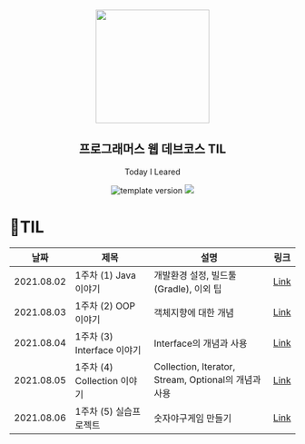 <br/>
<p align="middle" >
  <img width="200px;" src="./src/images/prgms-logo.png"/>
</p>
<h2 align="middle">프로그래머스 웹 데브코스 TIL</h2>
<p align="middle">Today I Leared</p>
<p align="middle">
  <img src="https://img.shields.io/badge/version-1.0.0-blue?style=flat-square" alt="template version"/>
  <img src="https://img.shields.io/badge/language-md-md.svg?style=flat-square"/>
</p>

# 📝TIL
|날짜|제목|설명|링크|
|---|---|---|---|
|2021.08.02|1주차 (1) Java 이야기|개발환경 설정, 빌드툴(Gradle), 이외 팁|[Link](https://healtheefart.notion.site/2021-08-02-TIL-Java-Story-129f1b01b1b74631b54786765dd058c1)|
|2021.08.03|1주차 (2) OOP 이야기|객체지향에 대한 개념|[Link]()|
|2021.08.04|1주차 (3) Interface 이야기|Interface의 개념과 사용|[Link]()|
|2021.08.05|1주차 (4) Collection 이야기|Collection, Iterator, Stream, Optional의 개념과 사용|[Link]()|
|2021.08.06|1주차 (5) 실습프로젝트|숫자야구게임 만들기|[Link]()|
